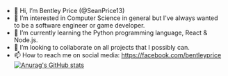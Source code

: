 - 👋 Hi, I’m Bentley Price (@SeanPrice13)
- 👀 I’m interested in Computer Science in general but I've always wanted to be a software engineer or game developer.
- 🌱 I’m currently learning the Python programming language, React & Node.js.
- 💞️ I’m looking to collaborate on all projects that I possibly can.
- 📫 How to reach me on social media: https://facebook.com/bentleyprice
[![Anurag's GitHub stats](https://github-readme-stats.vercel.app/api?username=SeanPrice13)](https://github.com/SeanPrice13/github-readme-stats)
<!---
SeanPrice13/SeanPrice13 is a ✨ special ✨ repository because its `README.md` (this file) appears on your GitHub profile.
You can click the Preview link to take a look at your changes.
--->
